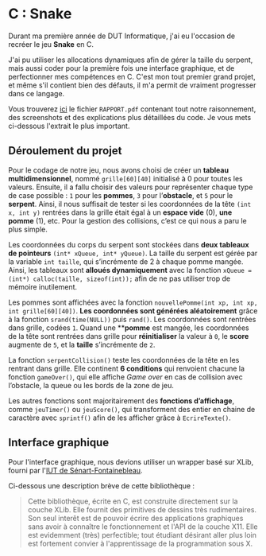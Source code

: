 # C : Snake

Durant ma première année de DUT Informatique, j'ai eu l'occasion de recréer le jeu **Snake** en C.

J'ai pu utiliser les allocations dynamiques afin de gérer la taille du serpent, mais aussi coder pour la première fois une interface graphique, et de perfectionner mes compétences en C. C'est mon tout premier grand projet, et même s'il contient bien des défauts, il m'a permit de vraiment progresser dans ce langage.

Vous trouverez [ici](https://github.com/nicolasdecorbez/snake/blob/main/ressources/RAPPORT.pdf) le fichier `RAPPORT.pdf` contenant tout notre raisonnement, des screenshots et des explications plus détaillées du code. Je vous mets ci-dessous l'extrait le plus important.

## Déroulement du projet

Pour le codage de notre jeu, nous avons choisi de créer un **tableau multidimensionnel**, nommé `grille[60][40]` initialisé à 0 pour toutes les valeurs. Ensuite, il a fallu choisir des valeurs pour représenter chaque type de case possible : `1` pour les **pommes**, `3` pour l’**obstacle**, et `5` pour le **serpent**. Ainsi, il nous suffisait de tester si les coordonnées de la tête `(int x, int y)` rentrées dans la grille était égal à un **espace vide** (0), **une pomme** (1), etc. Pour la gestion des collisions, c’est ce qui nous a paru le plus simple.

Les coordonnées du corps du serpent sont stockées dans **deux tableaux de pointeurs** `(int* xQueue, int* yQueue)`. La taille du serpent est gérée par la variable `int taille`, qui s’incrémente de 2 à chaque pomme mangée. Ainsi, les tableaux sont **alloués dynamiquement** avec la fonction `xQueue = (int*) calloc(taille, sizeof(int));` afin de ne pas utiliser trop de mémoire inutilement.

Les pommes sont affichées avec la fonction `nouvellePomme(int xp, int xp, int grille[60][40])`. **Les coordonnées sont générées aléatoirement** grâce à la fonction `srand(time(NULL))` puis `rand()`. Les coordonnées sont rentrées dans grille, codées `1`. Quand une ****pomme** est mangée, les coordonnées de la tête sont rentrées dans grille pour **réinitialiser** la valeur à `0`, le **score** augmente de `5`, et la **taille** s’incrémente de `2`.

La fonction `serpentCollision()` teste les coordonnées de la tête en les rentrant dans grille. Elle continent **6 conditions** qui renvoient chacune la fonction `gameOver()`, qui elle affiche *Game over* en cas de collision avec l’obstacle, la queue ou les bords de la zone de jeu.

Les autres fonctions sont majoritairement des **fonctions d’affichage**, comme `jeuTimer()` ou `jeuScore()`, qui transforment des entier en chaine de caractère avec `sprintf()` afin de les afficher grâce à `EcrireTexte()`.


## Interface graphique

Pour l'interface graphique, nous devions utiliser un wrapper basé sur XLib, fourni par l'[IUT de Sénart-Fontainebleau](https://www.iut-fbleau.fr/).

Ci-dessous une description brève de cette bibliothèque :

> Cette bibliothèque, écrite en C, est construite directement sur la couche XLib. Elle fournit des primitives de dessins très rudimentaires. Son seul interêt est de pouvoir écrire des applications graphiques sans avoir à connaître le fonctionnement et l'API de la couche X11. Elle est evidemment (très) perfectible; tout étudiant désirant aller plus loin est fortement convier à l'apprentissage de la programmation sous X.
